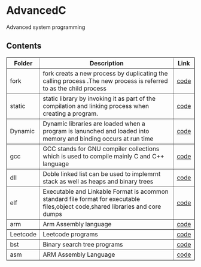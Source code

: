 # AdvancedC
Advanced system programming
<h2>Contents</h2>
<table style="width:100%" border="lpx soild black">
<tr>
<th>Folder</th>
<th>Description</th>
<th>Link</th>
</tr>
<tr>
<td>fork</td>
<td>fork creats a new process by duplicating the calling process .The new process is referred to as the child process</td>
<td><a href="http://github.com/chemchemnaresh/AdvancedC/tree/main/fork">code</a></td>
</tr>
<tr>
<td>static</td>
<td>static library by invoking it as part of the compilation and linking process when creating a program.</td>
<td><a href="http://github.com/chemchemnaresh/AdvancedC/tree/main/static">code</a></td>
</tr>
<tr>
<td>Dynamic</td>
<td>Dynamic libraries are loaded when a program is lanunched and loaded into memory and binding occurs at run time</td>
<td><a href="http://github.com/chemchemnaresh/AdvancedC/tree/main/Dynamic">code</a></td>
</tr>
<tr>
<td>gcc</td>
<td>GCC stands for GNU compiler collections which is used to compile mainly C and C++ language</td>
<td><a href="http://github.com/chemchemnaresh/AdvancedC/tree/main/gcc">code</a></td>
</tr>
<tr>
<td>dll</td>
<td>Doble linked list can be used to implemrnt stack as well as heaps and binary trees</td>
<td><a href="http://github.com/chemchemnaresh/AdvancedC/tree/main/dll">code</a></td>
</tr>
<tr>
<td>elf</td>
<td>Executable and Linkable Format is acommon standard file format for executable files,object code,shared libraries and core dumps</td>
<td><a href="http://github.com/chemchemnaresh/AdvancedC/tree/main/elf">code</a></td>
</tr>
<tr>
<td>arm</td>
<td>Arm Assembly language</td>
<td><a href="http://github.com/chemchemnaresh/AdvancedC/tree/main/arm">code</a></td>
</tr>
<tr>
<td>Leetcode</td>
<td>Leetcode programs</td>
<td><a href="http://github.com/chemchemnaresh/AdvancedC/tree/main/Leetcode">code</a></td>
</tr>
<tr>
<td>bst</td>
<td> Binary search tree programs</td>
<td><a href="http://github.com/chemchemnaresh/AdvancedC/tree/main/bst">code</a></td>
</tr>
<tr>
<td>asm</td>
<td>ARM Assembly Language</td>
<td><a href="http://github.com/chemchemnaresh/AdvancedC/tree/main/asm">code</a></td>
</tr>
</table>
